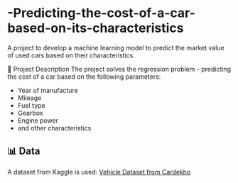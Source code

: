 # -Predicting-the-cost-of-a-car-based-on-its-characteristics

A project to develop a machine learning model to predict the market value of used cars based on their characteristics.

📝 Project Description
The project solves the regression problem - predicting the cost of a car based on the following parameters:
- Year of manufacture
- Mileage
- Fuel type
- Gearbox
- Engine power
- and other characteristics

## 📊 Data
A dataset from Kaggle is used: [Vehicle Dataset from Cardekho](https://www.kaggle.com/datasets/nehalbirla/vehicle-dataset-from-cardekho)
